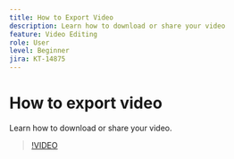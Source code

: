 ```yaml
---
title: How to Export Video
description: Learn how to download or share your video
feature: Video Editing
role: User
level: Beginner
jira: KT-14875
---
```

# How to export video

Learn how to download or share your video.

>[!VIDEO](https://video.tv.adobe.com/v/3427093?quality=12&learn=on&hidetitle=true)
